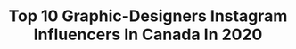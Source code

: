 ---
title: Top 10 Graphic-Designers Instagram Influencers In Canada In 2020
description: >-
  Find top graphic-designers Instagram influencers in Canada in 2020. Most popular hashtags: #heatercentral #theimaged #toronto #6ixwalks.
platform: Instagram
profiles:
  - username: "thehilaryann"
    fullname: >-
      Hilary
    location: "Canada"
    followers: 23007
    engagement: 434
    commentsToLikes: 0.038313
    avatar: "https://scontent-atl3-1.cdninstagram.com/v/t51.2885-19/s320x320/91207549_206542164117445_5610879807307907072_n.jpg?_nc_ht=scontent-atl3-1.cdninstagram.com&_nc_ohc=MoErjcrL4LcAX9npLfV&oh=bf409c951b412db7baa9a1497c769d61&oe=5EB930E0"
    verified: false
    hashtags: "#tbt, #innerstrength"
  - username: "justmyglam"
    fullname: >-
      Justmyglam •  Makeup | Fashion
    location: "Canada"
    followers: 12845
    engagement: 844
    commentsToLikes: 0.446106
    avatar: "https://scontent-lhr8-1.cdninstagram.com/v/t51.2885-19/s320x320/92031747_253112765733560_9148380718160674816_n.jpg?_nc_ht=scontent-lhr8-1.cdninstagram.com&_nc_ohc=Vbu7CxZhrvMAX9WoKVc&oh=86f6d73b8f9cd63bfff384ddcb43a7de&oe=5EBA9E91"
    verified: false
    hashtags: "#skincareaddict, #bl0glife, #takenote, #makeupartistworldwide"
  - username: "joowbar"
    fullname: >-
      JONATHAN • TRAVEL & MORE 🌍
    location: "Canada"
    followers: 23897
    engagement: 486
    commentsToLikes: 0.058941
    avatar: "https://scontent-ams4-1.cdninstagram.com/v/t51.2885-19/s320x320/87239718_194660678434457_612659647207178240_n.jpg?_nc_ht=scontent-ams4-1.cdninstagram.com&_nc_ohc=khIujV-waiQAX9Sovyp&oh=40e5f63c53165c3ae1acb049263821ed&oe=5EBAF468"
    verified: false
    hashtags: "#lanouvellevoituredesparisiens, #collab, #travelquiz"
  - username: "_skalsi"
    fullname: >-
      
    location: "Canada"
    followers: 2664
    engagement: 1877
    commentsToLikes: 0.071709
    avatar: "https://scontent-ams4-1.cdninstagram.com/v/t51.2885-19/s320x320/89285345_202266344460523_6523113762713501696_n.jpg?_nc_ht=scontent-ams4-1.cdninstagram.com&_nc_ohc=PYgnauvhsMkAX8Nqsvc&oh=d6477567b49b76d7a06798cd9f0deaab&oe=5EBC184A"
    verified: false
    hashtags: "#artistsoninstagram, #nikeshoes, #torontoart, #screenprint"
  - username: "s.z.a.theory"
    fullname: >-
      Szabi
    location: "Canada"
    followers: 8892
    engagement: 1934
    commentsToLikes: 0.061198
    avatar: "https://scontent-atl3-1.cdninstagram.com/v/t51.2885-19/s320x320/87751768_709867132883163_8859535835268120576_n.jpg?_nc_ht=scontent-atl3-1.cdninstagram.com&_nc_ohc=r3DOOg_rx5cAX9jfV78&oh=9e8a0e2c4328fa8ee67bb2cb3fa0918a&oe=5EBABBA9"
    verified: false
    hashtags: "#nightphotography, #ourmoodydays, #theimaged, #reflectiongram"
  - username: "fullsnack_developer"
    fullname: >-
      Nicholas Olsen | Developer
    location: "Canada"
    followers: 48647
    engagement: 286
    commentsToLikes: 0.020763
    avatar: "https://scontent-lhr8-1.cdninstagram.com/v/t51.2885-19/s320x320/89301748_1510682532413819_8254194619059798016_n.jpg?_nc_ht=scontent-lhr8-1.cdninstagram.com&_nc_ohc=CPOzH_F1jQ0AX8ezRDJ&oh=c5d614c116f8cc988e41d4fa6484d1b3&oe=5EBCCFFE"
    verified: false
    hashtags: "#developer, #thedevlife, #mechanicalkeyboard, #wired"
  - username: "jonmctavish"
    fullname: >-
      JON McTAVISH
    location: "Canada"
    followers: 5894
    engagement: 649
    commentsToLikes: 0.055013
    avatar: "https://scontent-ams4-1.cdninstagram.com/v/t51.2885-19/s320x320/30604623_1314550881979599_1659364948431601664_n.jpg?_nc_ht=scontent-ams4-1.cdninstagram.com&_nc_ohc=eNOMvF0DiHoAX95GVew&oh=c0de9c092d32dfc442613634bc37d913&oe=5EB2BA9C"
    verified: false
    hashtags: "#haliburtonlife, #kennisislake, #spacemob, #xray"
  - username: "melina.arts"
    fullname: >-
      Melina Ghossen/Miss Atmosphere
    location: "Canada"
    followers: 5006
    engagement: 572
    commentsToLikes: 0.032469
    avatar: "https://scontent-dus1-1.cdninstagram.com/v/t51.2885-19/s320x320/75394642_493489161272839_7918418916286660608_n.jpg?_nc_ht=scontent-dus1-1.cdninstagram.com&_nc_ohc=lpn26KWk8dIAX-OpwUt&oh=b13cebe0084eb7b0ffe974e215e6a67e&oe=5E8B2CA9"
    verified: false
    hashtags: ""
  - username: "hey_eh_joe"
    fullname: >-
      Joe Cantin
    location: "Canada"
    followers: 12363
    engagement: 762
    commentsToLikes: 0.042222
    avatar: "https://scontent-lhr8-1.cdninstagram.com/v/t51.2885-19/s320x320/69316853_437136197148189_3924991503088222208_n.jpg?_nc_ht=scontent-lhr8-1.cdninstagram.com&_nc_ohc=cUFnFjW4xAEAX_QQVwy&oh=4d9f168b01f3d1f98fcb109be1d1fa55&oe=5EB4510F"
    verified: false
    hashtags: "#snowmobile, #artofvisuals, #twgrammers, #musicphotography"
  - username: "ke.ne.su"
    fullname: >-
      Kenny
    location: "Canada"
    followers: 21114
    engagement: 1534
    commentsToLikes: 0.008865
    avatar: "https://scontent-ams4-1.cdninstagram.com/v/t51.2885-19/s320x320/91147978_918024345288242_6972285402489028608_n.jpg?_nc_ht=scontent-ams4-1.cdninstagram.com&_nc_ohc=au-tdlBlGw0AX-mq4hk&oh=669107470dc0842fb37f4e85cfc7543e&oe=5EBBED05"
    verified: false
    hashtags: "#filipinofood, #dragonage, #bolin, #bara"
---
